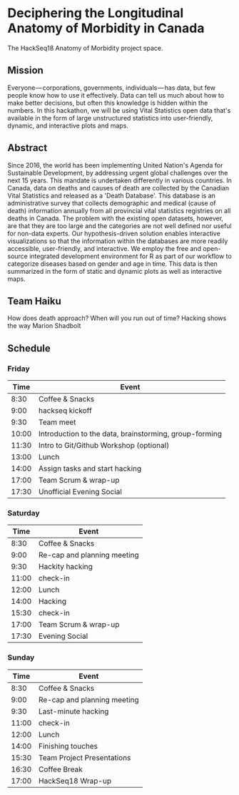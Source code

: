 # Deciphering the Longitudinal Anatomy of Morbidity in Canada

The HackSeq18 Anatomy of Morbidity project space.

## Mission
Everyone — corporations, governments, individuals — has data, but few people know how to use it effectively. Data can tell us much about how to make better decisions, but often this knowledge is hidden within the numbers. In this hackathon, we will be using Vital Statistics open data that's available in the form of large unstructured statistics into user-friendly, dynamic, and interactive plots and maps.


## Abstract

Since 2016, the world has been implementing United Nation's Agenda for Sustainable Development, by addressing urgent global challenges over the next 15 years. 
This mandate is undertaken differently in various countries. In Canada, data on deaths and causes of death are collected by the Canadian Vital Statistics and released as a 'Death Database'. This database is an administrative survey that collects demographic and medical (cause of death) information annually from all provincial vital statistics registries on all deaths in Canada.
The problem with the existing open datasets, however, are that they are too large and the categories are not well defined nor useful for non-data experts. 
Our hypothesis-driven solution enables interactive visualizations so that the information within the databases are more readily accessible, user-friendly, and interactive. We employ the free and open-source integrated development environment for R as part of our workflow to categorize diseases based on gender and age in time. This data is then summarized in the form of static and dynamic plots as well as interactive maps. 

## Team Haiku 
How does death approach?
When will you run out of time?
Hacking shows the way
Marion Shadbolt  


## Schedule

### Friday

| Time  | Event            |
| ----- | ---------------- |
| 8:30  | Coffee & Snacks  |
| 9:00  | hackseq kickoff  |
| 9:30  | Team meet        |
| 10:00 | Introduction to the data, brainstorming, group-forming |
| 11:30 | Intro to Git/Github Workshop (optional) |
| 13:00 | Lunch |
| 14:00 | Assign tasks and start hacking |
| 17:00 | Team Scrum & wrap-up |
| 17:30 | Unofficial Evening Social |

### Saturday

| Time  | Event            |
| ----- | ---------------- |
| 8:30  | Coffee & Snacks  |
| 9:00  | Re-cap and planning meeting  |
| 9:30  | Hackity hacking        |
| 11:00 | check-in |
| 12:00 | Lunch |
| 14:00 | Hacking |
| 15:30 | check-in |
| 17:00 | Team Scrum & wrap-up |
| 17:30 | Evening Social |

### Sunday

| Time  | Event            |
| ----- | ---------------- |
| 8:30  | Coffee & Snacks  |
| 9:00  | Re-cap and planning meeting  |
| 9:30  | Last-minute hacking |
| 11:00 | check-in |
| 12:00 | Lunch |
| 14:00 | Finishing touches |
| 15:30 | Team Project Presentations |
| 16:30 | Coffee Break |
| 17:00 | HackSeq18 Wrap-up |
